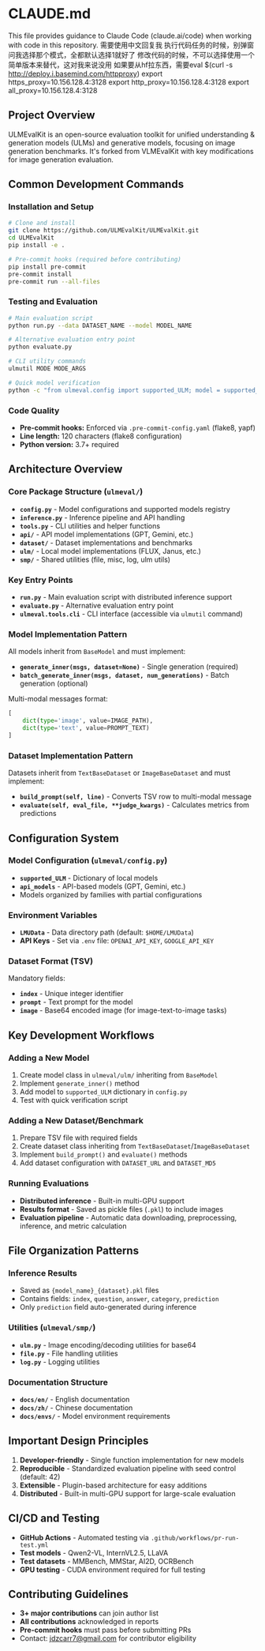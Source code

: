 # CLAUDE.md

This file provides guidance to Claude Code (claude.ai/code) when working with code in this repository.
需要使用中文回复我
执行代码任务的时候，别弹窗问我选择那个模式，全都默认选择1就好了
修改代码的时候，不可以选择使用一个简单版本来替代，这对我来说没用
如果要从hf拉东西，需要eval $(curl -s http://deploy.i.basemind.com/httpproxy)
export https_proxy=10.156.128.4:3128
export http_proxy=10.156.128.4:3128
export all_proxy=10.156.128.4:3128
## Project Overview

ULMEvalKit is an open-source evaluation toolkit for unified understanding & generation models (ULMs) and generative models, focusing on image generation benchmarks. It's forked from VLMEvalKit with key modifications for image generation evaluation.

## Common Development Commands

### Installation and Setup
```bash
# Clone and install
git clone https://github.com/ULMEvalKit/ULMEvalKit.git
cd ULMEvalKit
pip install -e .

# Pre-commit hooks (required before contributing)
pip install pre-commit
pre-commit install
pre-commit run --all-files
```

### Testing and Evaluation
```bash
# Main evaluation script
python run.py --data DATASET_NAME --model MODEL_NAME

# Alternative evaluation entry point
python evaluate.py

# CLI utility commands
ulmutil MODE MODE_ARGS

# Quick model verification
python -c "from ulmeval.config import supported_ULM; model = supported_ULM['Janus-Pro-1B'](); ret = model.generate(['A test prompt'])"
```

### Code Quality
- **Pre-commit hooks:** Enforced via `.pre-commit-config.yaml` (flake8, yapf)
- **Line length:** 120 characters (flake8 configuration)
- **Python version:** 3.7+ required

## Architecture Overview

### Core Package Structure (`ulmeval/`)
- **`config.py`** - Model configurations and supported models registry
- **`inference.py`** - Inference pipeline and API handling
- **`tools.py`** - CLI utilities and helper functions
- **`api/`** - API model implementations (GPT, Gemini, etc.)
- **`dataset/`** - Dataset implementations and benchmarks
- **`ulm/`** - Local model implementations (FLUX, Janus, etc.)
- **`smp/`** - Shared utilities (file, misc, log, ulm utils)

### Key Entry Points
- **`run.py`** - Main evaluation script with distributed inference support
- **`evaluate.py`** - Alternative evaluation entry point
- **`ulmeval.tools.cli`** - CLI interface (accessible via `ulmutil` command)

### Model Implementation Pattern
All models inherit from `BaseModel` and must implement:
- **`generate_inner(msgs, dataset=None)`** - Single generation (required)
- **`batch_generate_inner(msgs, dataset, num_generations)`** - Batch generation (optional)

Multi-modal messages format:
```python
[
    dict(type='image', value=IMAGE_PATH),
    dict(type='text', value=PROMPT_TEXT)
]
```

### Dataset Implementation Pattern
Datasets inherit from `TextBaseDataset` or `ImageBaseDataset` and must implement:
- **`build_prompt(self, line)`** - Converts TSV row to multi-modal message
- **`evaluate(self, eval_file, **judge_kwargs)`** - Calculates metrics from predictions

## Configuration System

### Model Configuration (`ulmeval/config.py`)
- **`supported_ULM`** - Dictionary of local models
- **`api_models`** - API-based models (GPT, Gemini, etc.)
- Models organized by families with partial configurations

### Environment Variables
- **`LMUData`** - Data directory path (default: `$HOME/LMUData`)
- **API Keys** - Set via `.env` file: `OPENAI_API_KEY`, `GOOGLE_API_KEY`

### Dataset Format (TSV)
Mandatory fields:
- **`index`** - Unique integer identifier
- **`prompt`** - Text prompt for the model
- **`image`** - Base64 encoded image (for image-text-to-image tasks)

## Key Development Workflows

### Adding a New Model
1. Create model class in `ulmeval/ulm/` inheriting from `BaseModel`
2. Implement `generate_inner()` method
3. Add model to `supported_ULM` dictionary in `config.py`
4. Test with quick verification script

### Adding a New Dataset/Benchmark
1. Prepare TSV file with required fields
2. Create dataset class inheriting from `TextBaseDataset`/`ImageBaseDataset`
3. Implement `build_prompt()` and `evaluate()` methods
4. Add dataset configuration with `DATASET_URL` and `DATASET_MD5`

### Running Evaluations
- **Distributed inference** - Built-in multi-GPU support
- **Results format** - Saved as pickle files (`.pkl`) to include images
- **Evaluation pipeline** - Automatic data downloading, preprocessing, inference, and metric calculation

## File Organization Patterns

### Inference Results
- Saved as `{model_name}_{dataset}.pkl` files
- Contains fields: `index`, `question`, `answer`, `category`, `prediction`
- Only `prediction` field auto-generated during inference

### Utilities (`ulmeval/smp/`)
- **`ulm.py`** - Image encoding/decoding utilities for base64
- **`file.py`** - File handling utilities
- **`log.py`** - Logging utilities

### Documentation Structure
- **`docs/en/`** - English documentation
- **`docs/zh/`** - Chinese documentation
- **`docs/envs/`** - Model environment requirements

## Important Design Principles

1. **Developer-friendly** - Single function implementation for new models
2. **Reproducible** - Standardized evaluation pipeline with seed control (default: 42)
3. **Extensible** - Plugin-based architecture for easy additions
4. **Distributed** - Built-in multi-GPU support for large-scale evaluation

## CI/CD and Testing

- **GitHub Actions** - Automated testing via `.github/workflows/pr-run-test.yml`
- **Test models** - Qwen2-VL, InternVL2.5, LLaVA
- **Test datasets** - MMBench, MMStar, AI2D, OCRBench
- **GPU testing** - CUDA environment required for full testing

## Contributing Guidelines

- **3+ major contributions** can join author list
- **All contributions** acknowledged in reports
- **Pre-commit hooks** must pass before submitting PRs
- Contact: jdzcarr7@gmail.com for contributor eligibility
